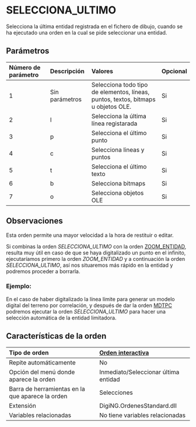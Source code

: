 # SELECCIONA\_ULTIMO

Selecciona la última entidad registrada en el fichero de dibujo, cuando se ha ejecutado una orden en la cual se pide seleccionar una entidad.

## Parámetros

| Número de parámetro | Descripción | Valores | Opcional |
| :--- | :--- | :--- | :--- |
| 1 | Sin parámetros | Selecciona todo tipo de elementos, líneas, puntos, textos, bitmaps u objetos OLE. | Si |
| 2 | l | Selecciona la última línea registarada | Si |
| 3 | p | Selecciona el último punto | Si |
| 4 | c | Selecciona lineas y puntos | Si |
| 5 | t | Selecciona el último texto | Si |
| 6 | b | Selecciona bitmaps | Si |
| 7 | o | Selecciona objetos OLE | Si |

## Observaciones

Esta orden permite una mayor velocidad a la hora de restituir o editar.

Si combinas la orden _SELECCIONA\_ULTIMO_ con la orden [ZOOM\_ENTIDAD](ZOOM_ENTIDAD.html), resulta muy útil en caso de que se haya digitalizado un punto en el infinito, ejecutaríamos primero la orden _ZOOM\_ENTIDAD_ y a continuación la orden _SELECCIONA\_ULTIMO_, así nos situaremos más rápido en la entidad y podremos proceder a borrarla.

### Ejemplo:

En el caso de haber digitalizado la línea límite para generar un modelo digital del terreno por correlación, y después de dar la orden [MDTPC](MDTPC.html) podremos ejecutar la orden _SELECCIONA\_ULTIMO_ para hacer una selección automática de la entidad limitadora.

## Características de la orden

| Tipo de orden | [Orden interactiva]() |
| :--- | :--- |
| Repite automáticamente | No |
| Opción del menú donde aparece la orden | Inmediato/Seleccionar última entidad |
| Barra de herramientas en la que aparece la orden | Selecciones |
| Extensión | DigiNG.OrdenesStandard.dll |
| Variables relacionadas | No tiene variables relacionadas |


